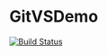 # GitVSDemo
[![Build Status](https://dev.azure.com/Az400V/myaz400Project/_apis/build/status/GitVSDemo?branchName=master)](https://dev.azure.com/Az400V/myaz400Project/_build/latest?definitionId=15&branchName=master)
